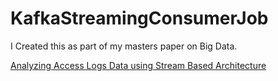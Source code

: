 # KafkaStreamingConsumerJob


I Created this as part of my masters paper on Big Data.

[Analyzing Access Logs Data using Stream Based Architecture](https://library.ndsu.edu/ir/handle/10365/28001)
